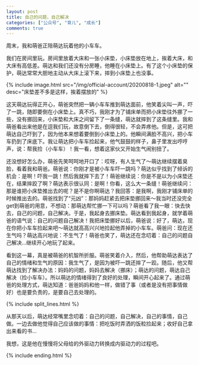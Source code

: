 ```yaml
---
layout: post
title: 自己的问题，自己解决
categories: ["公众号", "育儿", "成长"]
comments: true
---
```


周末，我和萌爸正陪萌达玩着他的小车车。

我们在房间里玩。房间里放着大床和一张小床垫，小床垫放在地上，挨着大床，和大床有高低差。萌达和我们还没有分房睡，他睡在小床垫上。有了这个小床垫的保护，萌达常常大胆地主动从大床上滚下来，摔到小床垫上也没事。

<!--more-->

{% include image.html src="/img/official-account/20200818-1.jpeg" alt="" desc="床垫差不多是这样，挨着摆放的" %}

这天萌达玩得正开心，萌爸突然把一辆小车车推到萌达面前，他笑着尖叫一声，吓了一跳，随即要倒在小床垫上。真不巧，我刚才为了铺床单而把小床垫往外挪了一些，没有挪回来，小床垫和大床之间留下了一条缝，萌达就摔到了这条缝里。我和萌爸看出来他是在逗我们玩，故意倒下去，倒得很轻，不会弄疼他。但是，这可把萌达自己吓到了，因为他本来想着要倒到小床垫上的。他瞬间满脸不高兴，把小车车扔到了床底下。我让萌达把小车车捡起来，他气鼓鼓的样子，鼻子里发出哼哼声，说：帮我捡（小车车）！我一看，想着这家伙又开始生气闹别扭了。

还没想好怎么办，萌爸先笑呵呵地开口了：哎呀，有人生气了～萌达继续摆着臭脸，看着我和萌爸。萌爸说：你刚才是被小车车吓一跳吗？萌达似乎找到了倾诉的机会：是啊！吓我一跳！然后我就摔下去了！萌爸继续说：你是不是以为小床垫还在，结果摔跤了啊？萌达表示很认同：是啊！你看，这么大一条缝！萌爸继续问：那是谁把小床垫推出去的呢？是不是你啊萌达？我回答：是我啊，我刚才铺床单的时候推出去的。萌爸找到了“元凶”：那妈妈赶紧去把床垫挪回来～我当时还没完全get到萌爸的用意，不想动：那萌达帮忙挪一下可以吗？萌爸看了我一眼：快去快去，自己的问题，自己解决。于是，我起身去挪床垫。萌达看到我起身，就学着萌爸的语气说：自己的问题自己解决！我把床垫挪好以后，萌爸说：好了，萌达，现在你把小车车捡起来吧～萌达就高高兴兴地捡起他弄掉的小车车。萌爸问：现在还生气吗？萌达高兴地说：不生气了！萌爸也笑了，萌达还在念叨着：自己的问题自己解决...继续开心地玩了起来。

看到这一幕，真是被萌爸的机智所折服。萌爸笑着介入，然后，他帮助萌达表达了自己的情绪和生气的原因：我生气了，是因为被吓一跳还摔了一跤。随后，他又帮萌达找到了解决办法：妈妈的问题，妈妈去解决（挪床）；萌达的问题，萌达自己解决（捡小车车）。所以萌达的情绪得到了良好的处理，瞬间开心起来了。通过萌爸的处理方式，萌达知道：爸爸妈妈和他一样，做错了事（或者是没有把事情做好）也是要负责的，是要自己去处理的。

{% include split_lines.html %}

从那天以后，萌达经常嘴里念叨着：自己的问题，自己解决，自己的事情，自己做。一边去做他觉得自己应该做的事情：把吃饭时弄洒的饭粒捡起来；收好自己拿出来看的书...

我想，这是他在慢慢将父母给的外驱动力转换成内驱动力的过程吧。

{% include ending.html %}
